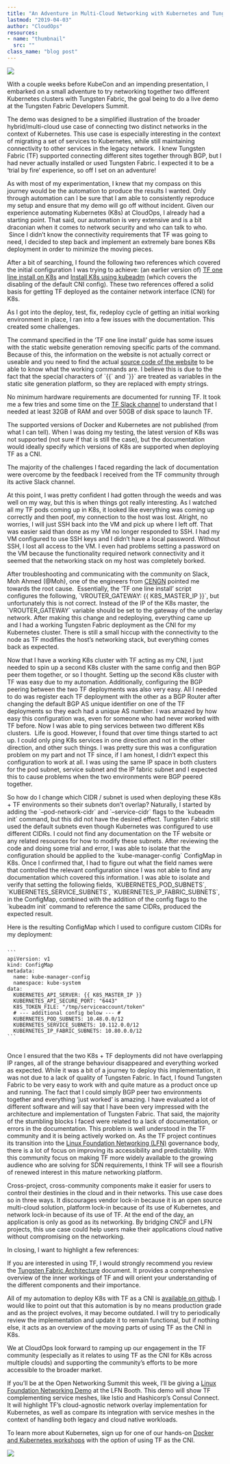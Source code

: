 ```yaml
---
title: "An Adventure in Multi-Cloud Networking with Kubernetes and Tungsten Fabric"
lastmod: "2019-04-03"
author: "CloudOps"
resources:
- name: "thumbnail"
  src: ""
class_name: "blog post"
---
```


<img src="/images/blog/post/WillStevens.png" class="main-blog-image">

<p>With a couple weeks before KubeCon and an impending presentation, I embarked on a small adventure to try networking together two different Kubernetes clusters with Tungsten Fabric, the goal being to do a live demo at the Tungsten Fabric Developers Summit.</p>

<p>The demo was designed to be a simplified illustration of the broader hybrid/multi-cloud use case of connecting two distinct networks in the context of Kubernetes. This use case is especially interesting in the context of migrating a set of services to Kubernetes, while still maintaining connectivity to other services in the legacy network. &nbsp;I knew Tungsten Fabric (TF) supported connecting different sites together through BGP, but I had never actually installed or used Tungsten Fabric. I expected it to be a ‘trial by fire’ experience, so off I set on an adventure!</p>

<p>As with most of my experimentation, I knew that my compass on this journey would be the automation to produce the results I wanted. Only through automation can I be sure that I am able to consistently reproduce my setup and ensure that my demo will go off without incident. Given our experience automating Kubernetes (K8s) at CloudOps, I already had a starting point. That said, our automation is very extensive and is a bit draconian when it comes to network security and who can talk to who. &nbsp;Since I didn’t know the connectivity requirements that TF was going to need, I decided to step back and implement an extremely bare bones K8s deployment in order to minimize the moving pieces.</p>

<p>After a bit of searching, I found the following two references which covered the initial configuration I was trying to achieve: (an earlier version of) <a href="https://tungstenfabric.github.io/website/Tungsten-Fabric-Centos-one-line-install-on-k8s.html">TF one line install on K8s</a> and <a href="https://github.com/Juniper/contrail-controller/wiki/Install-K8s-using-Kubeadm">Install K8s using kubeadm</a> (which covers the disabling of the default CNI config). These two references offered a solid basis for getting TF deployed as the container network interface (CNI) for K8s. &nbsp;</p>

<p>As I got into the deploy, test, fix, redeploy cycle of getting an initial working environment in place, I ran into a few issues with the documentation. This created some challenges.</p>
<div class="tabbed-text">
<p>The command specified in the ‘TF one line install’ guide has some issues with the static website generation removing specific parts of the command. Because of this, the information on the website is not actually correct or useable and you need to find the actual <a href="https://github.com/tungstenfabric/website/blob/master/Tungsten-Fabric-Centos-one-line-install-on-k8s.md">source code of the website</a> to be able to know what the working commands are. I believe this is due to the fact that the special characters of `{{` and `}}` are treated as variables in the static site generation platform, so they are replaced with empty strings.</p>
<p>No minimum hardware requirements are documented for running TF. It took me a few tries and some time on the <a href="https://tungstenfabric.slack.com">TF Slack channel</a> to understand that I needed at least 32GB of RAM and over 50GB of disk space to launch TF.</p>
<p>The supported versions of Docker and Kubernetes are not published (from what I can tell). When I was doing my testing, the latest version of K8s was not supported (not sure if that is still the case), but the documentation would ideally specify which versions of K8s are supported when deploying TF as a CNI.</p></div>

<p>The majority of the challenges I faced regarding the lack of documentation were overcome by the feedback I received from the TF community through its active Slack channel.</p>

<p>At this point, I was pretty confident I had gotten through the weeds and was well on my way, but this is when things got really interesting. As I watched all my TF pods coming up in K8s, it looked like everything was coming up correctly and then poof, my connection to the host was lost. Alright, no worries, I will just SSH back into the VM and pick up where I left off. That was easier said than done as my VM no longer responded to SSH. I had my VM configured to use SSH keys and I didn’t have a local password. Without SSH, I lost all access to the VM. I even had problems setting a password on the VM because the functionality required network connectivity and it seemed that the networking stack on my host was completely borked.</p>

<p>After troubleshooting and communicating with the community on Slack, Moh Ahmed (@Moh), one of the engineers from <a href="https://www.cengn.ca/">CENGN</a> pointed me towards the root cause. &nbsp;Essentially, the ‘TF one line install’ script configures the following, `VROUTER_GATEWAY: {{ K8S_MASTER_IP }}`, but unfortunately this is not correct. Instead of the IP of the K8s master, the `VROUTER_GATEWAY` variable should be set to the gateway of the underlay network. After making this change and redeploying, everything came up and I had a working Tungsten Fabric deployment as the CNI for my Kubernetes cluster. There is still a small hiccup with the connectivity to the node as TF modifies the host’s networking stack, but everything comes back as expected.</p>

<p>Now that I have a working K8s cluster with TF acting as my CNI, I just needed to spin up a second K8s cluster with the same config and then BGP peer them together, or so I thought. Setting up the second K8s cluster with TF was easy due to my automation. Additionally, configuring the BGP peering between the two TF deployments was also very easy. All I needed to do was register each TF deployment with the other as a BGP Router after changing the default BGP AS unique identifier on one of the TF deployments so they each had a unique AS number. I was amazed by how easy this configuration was, even for someone who had never worked with TF before. Now I was able to ping services between two different K8s clusters. &nbsp;Life is good. However, I found that over time things started to act up. I could only ping K8s services in one direction and not in the other direction, and other such things. I was pretty sure this was a configuration problem on my part and not TF since, if I am honest, I didn’t expect this configuration to work at all. I was using the same IP space in both clusters for the pod subnet, service subnet and the IP fabric subnet and I expected this to cause problems when the two environments were BGP peered together.</p>

<p>So how do I change which CIDR / subnet is used when deploying these K8s + TF environments so their subnets don’t overlap? Naturally, I started by adding the `–pod-network-cidr` and `–service-cidr` flags to the `kubeadm init` command, but this did not have the desired effect. Tungsten Fabric still used the default subnets even though Kubernetes was configured to use different CIDRs. I could not find any documentation on the TF website or any related resources for how to modify these subnets. After reviewing the code and doing some trial and error, I was able to isolate that the configuration should be applied to the `kube-manager-config` ConfigMap in K8s. Once I confirmed that, I had to figure out what the field names were that controlled the relevant configuration since I was not able to find any documentation which covered this information. I was able to isolate and verify that setting the following fields, `KUBERNETES_POD_SUBNETS`, `KUBERNETES_SERVICE_SUBNETS`, `KUBERNETES_IP_FABRIC_SUBNETS`, in the ConfigMap, combined with the addition of the config flags to the `kubeadm init` command to reference the same CIDRs, produced the expected result.</p>

<p>Here is the resulting ConfigMap which I used to configure custom CIDRs for my deployment:</p>

<pre><code>
```
apiVersion: v1
kind: ConfigMap
metadata:
  name: kube-manager-config
  namespace: kube-system
data:
  KUBERNETES_API_SERVER: {{ K8S_MASTER_IP }}
  KUBERNETES_API_SECURE_PORT: "6443"
  K8S_TOKEN_FILE: "/tmp/serviceaccount/token"
  # --- additional config below --- #
  KUBERNETES_POD_SUBNETS: 10.48.0.0/12
  KUBERNETES_SERVICE_SUBNETS: 10.112.0.0/12
  KUBERNETES_IP_FABRIC_SUBNETS: 10.80.0.0/12
```

</code></pre>

<p>Once I ensured that the two K8s + TF deployments did not have overlapping IP ranges, all of the strange behaviour disappeared and everything worked as expected. While it was a bit of a journey to deploy this implementation, it was not due to a lack of quality of Tungsten Fabric. In fact, I found Tungsten Fabric to be very easy to work with and quite mature as a product once up and running. The fact that I could simply BGP peer two environments together and everything ‘just worked’ is amazing. I have evaluated a lot of different software and will say that I have been very impressed with the architecture and implementation of Tungsten Fabric. That said, the majority of the stumbling blocks I faced were related to a lack of documentation, or errors in the documentation. This problem is well understood in the TF community and it is being actively worked on. As the TF project continues its transition into the <a href="https://www.linuxfoundation.org/press-release/2018/08/linux-foundation-networking-lfn-continues-rapid-global-growth-with-addition-of-eight-new-members/">Linux Foundation Networking (LFN)</a> governance body, there is a lot of focus on improving its accessibility and predictability. With this community focus on making TF more widely available to the growing audience who are solving for SDN requirements, I think TF will see a flourish of renewed interest in this mature networking platform.</p>

<p>Cross-project, cross-community components make it easier for users to control their destinies in the cloud and in their networks. This use case does so in three ways. It discourages vendor lock-in because it is an open source multi-cloud solution, platform lock-in because of its use of Kubernetes, and network lock-in because of its use of TF. At the end of the day, an application is only as good as its networking. By bridging CNCF and LFN projects, this use case could help users make their applications cloud native without compromising on the networking.</p>

<p>In closing, I want to highlight a few references:</p>

<div class="tabbed-text">
<p>If you are interested in using TF, I would strongly recommend you review the <a href="https://tungstenfabric.github.io/website/Tungsten-Fabric-Architecture.html">Tungsten Fabric Architecture</a> document. It provides a comprehensive overview of the inner workings of TF and will orient your understanding of the different components and their importance.</p>
<p>All of my automation to deploy K8s with TF as a CNI is <a href="https://github.com/cloudops/k8s_tf_demo">available on github</a>. I would like to point out that this automation is by no means production grade and as the project evolves, it may become outdated. I will try to periodically review the implementation and update it to remain functional, but if nothing else, it acts as an overview of the moving parts of using TF as the CNI in K8s.</p>
</div>

<p>We at CloudOps look forward to ramping up our engagement in the TF community (especially as it relates to using TF as the CNI for K8s across multiple clouds) and supporting the community’s efforts to be more accessible to the broader market.</p>

<p>If you’ll be at the Open Networking Summit this week, I’ll be giving a <a href="https://events.linuxfoundation.org/events/open-networking-summit-north-america-2019/features-and-add-ons/lf-networking-demos/">Linux Foundation Networking Demo</a> at the LFN Booth. This demo will show TF complementing service meshes, like Istio and Hashicorp’s Consul Connect. It will highlight TF’s cloud-agnostic network overlay implementation for Kubernetes, as well as compare its integration with service meshes in the context of handling both legacy and cloud native workloads.</p>

<p>To learn more about Kubernetes, sign up for one of our hands-on <a href="https://www.cloudops.com/workshops/">Docker and Kubernetes workshops</a> with the option of using TF as the CNI.</p>

<div class="row">
    <div class="col-xl-8 offset-xl-2 col-lg-10 offset-lg-1 col-md-10 offset-md-1 col-sm-12 col-xs-12 cta-image">
      <img src="/images/blog/cta/devops-workshop.webp">
    </div>
</div>